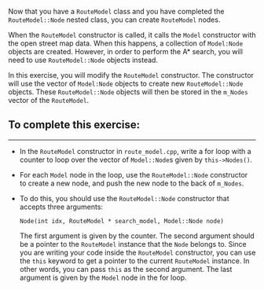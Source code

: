 Now that you have a `RouteModel` class and you have completed the `RouteModel::Node` nested class, you can create `RouteModel` nodes. 

When the `RouteModel` constructor is called, it calls the `Model` constructor with the open street map data. When this happens, a collection of `Model:Node` objects are created. However, in order to perform the A\* search, you will need to use `RouteModel::Node` objects instead. 

In this exercise, you will modify the `RouteModel` constructor. The constructor will use the vector of `Model:Node` objects to create new `RouteModel::Node` objects. These `RouteModel::Node` objects will then be stored in the `m_Nodes` vector of the `RouteModel`.


## To complete this exercise:
---
- In the `RouteModel` constructor in `route_model.cpp`, write a for loop with a counter to loop over the vector of `Model::Node`s given by `this->Nodes()`. 
- For each `Model` node in the loop, use the `RouteModel::Node` constructor to create a new node, and  push the new node to the back of `m_Nodes`. 
- To do this, you should use the `RouteModel::Node` constructor that accepts three arguments:
  ```
  Node(int idx, RouteModel * search_model, Model::Node node)
  ```

  The first argument is given by the counter. The second argument should be a pointer to the `RouteModel` instance that the `Node` belongs to. Since you are writing your code inside the `RouteModel` constructor, you can use the `this` keyword to get a pointer to the current `RouteModel` instance. In other words, you can pass `this` as the second argument. The last argument is given by the `Model` node in the for loop.